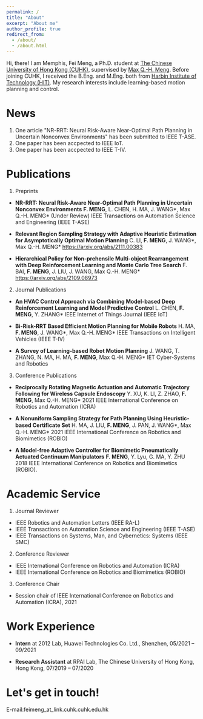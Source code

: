 ```yaml
---
permalink: /
title: "About"
excerpt: "About me"
author_profile: true
redirect_from: 
  - /about/
  - /about.html
---
```


Hi, there! I am Memphis, Fei Meng, a Ph.D. student at [The Chinese University of Hong Kong (CUHK)](https://www.cuhk.edu.hk/english/index.html), supervised by [Max Q.-H. Meng](https://www.ee.cuhk.edu.hk/~qhmeng/). Before joining CUHK, I received the B.Eng. and M.Eng. both from [Harbin Institute of Technology (HIT)](http://en.hit.edu.cn/). My research interests include learning-based motion planning and control.

News
======
1. One article "NR-RRT: Neural Risk-Aware Near-Optimal Path Planning in Uncertain Nonconvex Environments" has been submitted to IEEE T-ASE.
2. One paper has been accpected to IEEE IoT.
3. One paper has been accpected to IEEE T-IV.

Publications
======
1. Preprints
  - **NR-RRT: Neural Risk-Aware Near-Optimal Path Planning in Uncertain Nonconvex Environments**
    **F. MENG**, L. CHEN, H. MA, J. WANG*, Max Q.-H. MENG* 
    (Under Review) IEEE Transactions on Automation Science and Engineering (IEEE T-ASE)

  - **Relevant Region Sampling Strategy with Adaptive Heuristic Estimation for Asymptotically Optimal Motion Planning**
    C. LI, **F. MENG**, J. WANG*, Max Q.-H. MENG* 
    https://arxiv.org/abs/2111.00383

  - **Hierarchical Policy for Non-prehensile Multi-object Rearrangement with Deep Reinforcement Learning and Monte Carlo Tree Search**
    F. BAI, **F. MENG**, J. LIU, J. WANG, Max Q.-H. MENG* 
    https://arxiv.org/abs/2109.08973
 
2. Journal Publications
  - **An HVAC Control Approach via Combining Model-based Deep Reinforcement Learning and Model Predictive Control**
    L. CHEN, **F. MENG**, Y. ZHANG* 
    IEEE Internet of Things Journal (IEEE IoT)

  - **Bi-Risk-RRT Based Efficient Motion Planning for Mobile Robots**
    H. MA, **F. MENG**, J. WANG*, Max Q.-H. MENG* 
    IEEE Transactions on Intelligent Vehicles (IEEE T-IV)

  - **A Survey of Learning-based Robot Motion Planning**
    J. WANG, T. ZHANG, N. MA, H. MA, **F. MENG**, Max Q.-H. MENG* 
    IET Cyber-Systems and Robotics

3. Conference Publications
  - **Reciprocally Rotating Magnetic Actuation and Automatic Trajectory Following for Wireless Capsule Endoscopy**
    Y. XU, K. LI, Z. ZHAO, **F. MENG**, Max Q.-H. MENG*
    2021 IEEE International Conference on Robotics and Automation (ICRA)

  - **A Nonuniform Sampling Strategy for Path Planning Using Heuristic-based Certiﬁcate Set**
    H. MA, J. LIU, **F. MENG**, J. PAN, J. WANG*, Max Q.-H. MENG* 
    2021 IEEE International Conference on Robotics and Biomimetics (ROBIO)

  - **A Model-free Adaptive Controller for Biomimetic Pneumatically Actuated Continuum Manipulators**
    **F. MENG**, Y. Lyu, G. MA, Y. ZHU 
    2018 IEEE International Conference on Robotics and Biomimetics (ROBIO).

Academic Service
==============
1. Journal Reviewer
- IEEE Robotics and Automation Letters (IEEE RA-L)
- IEEE Transactions on Automation Science and Engineering (IEEE T-ASE)
- IEEE Transactions on Systems, Man, and Cybernetics: Systems (IEEE SMC)

2. Conference Reviewer
- IEEE International Conference on Robotics and Automation (ICRA)
- IEEE International Conference on Robotics and Biomimetics (ROBIO)

3. Conference Chair
- Session chair of IEEE International Conference on Robotics and Automation (ICRA), 2021

Work Experience
==============
- **Intern** at 2012 Lab, Huawei Technologies Co. Ltd., Shenzhen, 05/2021 – 09/2021

- **Research Assistant** at RPAI Lab, The Chinese University of Hong Kong, Hong Kong, 07/2019 – 07/2020

Let's get in touch!
========
E-mail:feimeng_at_link.cuhk.cuhk.edu.hk
